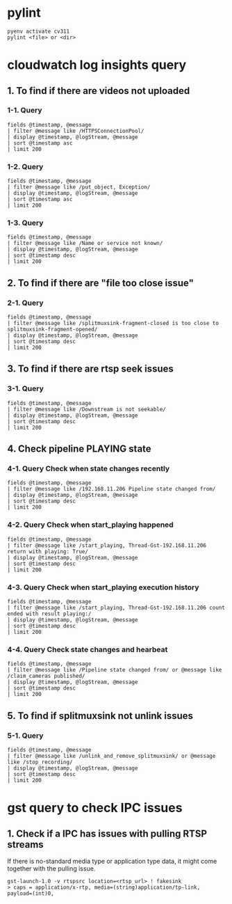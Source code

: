 # pylint
```
pyenv activate cv311
pylint <file> or <dir>
```

# cloudwatch log insights query 

## 1. To find if there are videos not uploaded
### 1-1. Query
```
fields @timestamp, @message
| filter @message like /HTTPSConnectionPool/
| display @timestamp, @logStream, @message
| sort @timestamp asc
| limit 200
```

### 1-2. Query
```
fields @timestamp, @message
| filter @message like /put_object, Exception/
| display @timestamp, @logStream, @message
| sort @timestamp asc
| limit 200
```

### 1-3. Query
```
fields @timestamp, @message
| filter @message like /Name or service not known/
| display @timestamp, @logStream, @message
| sort @timestamp desc
| limit 200
```

## 2. To find if there are "file too close issue"
### 2-1. Query
```
fields @timestamp, @message
| filter @message like /splitmuxsink-fragment-closed is too close to splitmuxsink-fragment-opened/
| display @timestamp, @logStream, @message
| sort @timestamp desc
| limit 200
```

## 3. To find if there are rtsp seek issues
### 3-1. Query
```
fields @timestamp, @message
| filter @message like /Downstream is not seekable/
| display @timestamp, @logStream, @message
| sort @timestamp desc
| limit 200
```

## 4. Check pipeline PLAYING state
### 4-1. Query Check when state changes recently
```
fields @timestamp, @message
| filter @message like /192.168.11.206 Pipeline state changed from/
| display @timestamp, @logStream, @message
| sort @timestamp desc
| limit 200
```


### 4-2. Query Check when start_playing happened
```
fields @timestamp, @message
| filter @message like /start_playing, Thread-Gst-192.168.11.206 return with playing: True/
| display @timestamp, @logStream, @message
| sort @timestamp desc
| limit 200
```

### 4-3. Query Check when start_playing execution history
```
fields @timestamp, @message
| filter @message like /start_playing, Thread-Gst-192.168.11.206 count ended with result playing:/
| display @timestamp, @logStream, @message
| sort @timestamp desc
| limit 200
```

### 4-4. Query Check state changes and hearbeat
```
fields @timestamp, @message
| filter @message like /Pipeline state changed from/ or @message like /claim_cameras published/
| display @timestamp, @logStream, @message
| sort @timestamp desc
| limit 200
```

## 5. To find if splitmuxsink not unlink issues
### 5-1. Query
```
fields @timestamp, @message
| filter @message like /unlink_and_remove_splitmuxsink/ or @message like /stop_recording/
| display @timestamp, @logStream, @message
| sort @timestamp desc
| limit 200
```

# gst query to check IPC issues
## 1. Check if a IPC has issues with pulling RTSP streams
If there is no-standard media type or application type data, it might come together with the pulling issue.
```
gst-launch-1.0 -v rtspsrc location=<rtsp_url> ! fakesink
> caps = application/x-rtp, media=(string)application/tp-link, payload=(int)0,
```
